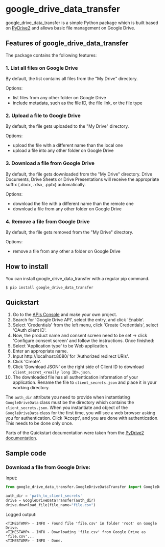 # google_drive_data_transfer

google_drive_data_transfer is a simple Python package which is built based on
[PyDrive2](https://docs.iterative.ai/PyDrive2/) and allows basic file management on
Google Drive.

## Features of google_drive_data_transfer

The package contains the following features:

### 1. List all files on Google Drive

By default, the list contains all files from the "My Drive" directory.

Options:
- list files from any other folder on Google Drive
- include metadata, such as the file ID, the file link, or the file type

### 2. Upload a file to Google Drive

By default, the file gets uploaded to the "My Drive" directory.

Options:
- upload the file with a different name than the local one 
- upload a file into any other folder on Google Drive

### 3. Download a file from Google Drive

By default, the file gets downloaded from the "My Drive" directory. Drive Documents,
Drive Sheets or Drive Presentations will receive the appropriate suffix (.docx, .xlsx,
.pptx) automatically.

Options:
- download the file with a different name than the remote one
- download a file from any other folder on Google Drive

### 4. Remove a file from Google Drive

By default, the file gets removed from the "My Drive" directory.

Options:
- remove a file from any other a folder on Google Drive

## How to install

You can install google_drive_data_transfer with a regular pip command.

`$ pip install google_drive_data_transfer`

## Quickstart

1. Go to the [APIs Console](https://console.developers.google.com/iam-admin/projects)
   and make your own project.
2. Search for 'Google Drive API', select the entry, and click 'Enable'.
3. Select 'Credentials' from the left menu, click 'Create Credentials', select
   'OAuth client ID'.
4. Now, the product name and consent screen need to be set -> click
   'Configure consent screen' and follow the instructions. Once finished:
5. Select 'Application type' to be Web application.
6. Enter an appropriate name.
7. Input http://localhost:8080/ for 'Authorized redirect URIs'.
8. Click 'Create'.
9. Click 'Download JSON' on the right side of Client ID to download
   `client_secret_<really long ID>.json`.
10. The downloaded file has all authentication information of your application.
    Rename the file to `client_secrets.json` and place it in your working directory.
    
The `auth_dir` attribute you need to provide when instantiating `GoogleDriveData` class
must be the directory which contains the `client_secrets.json`. When you instantiate and
object of the `GoogleDriveData` class for the first time, you will see a web browser
asking you for authentication. Click 'Accept', and you are done with authentication.
This needs to be done only once.

Parts of the Quickstart documentation were taken from the
[PyDrive2 documentation](https://docs.iterative.ai/PyDrive2/quickstart/#authentication).

## Sample code

### Download a file from Google Drive:

Input:

````python
from google_drive_data_transfer.GoogleDriveDataTransfer import GoogleDriveDataTransfer

auth_dir = 'path_to_client_secrets'
drive = GoogleDriveDataTransfer(auth_dir)
drive.download_file(file_name="file.csv")
````

Logged output:
````text
<TIMESTAMP> - INFO - Found file 'file.csv' in folder 'root' on Google Drive.
<TIMESTAMP> - INFO - Downloading 'file.csv' from Google Drive as 'file.csv'...
<TIMESTAMP> - INFO - Done.
````